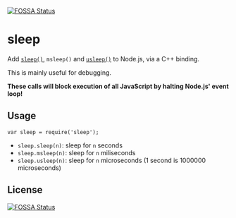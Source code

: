 [![FOSSA Status](https://app.fossa.io/api/projects/git%2Bgithub.com%2Ferikdubbelboer%2Fnode-sleep.svg?type=shield)](https://app.fossa.io/projects/git%2Bgithub.com%2Ferikdubbelboer%2Fnode-sleep?ref=badge_shield)

sleep
=====

Add [`sleep()`][1], `msleep()` and [`usleep()`][2] to Node.js, via a C++ binding.

This is mainly useful for debugging.

**These calls will block execution of all JavaScript by halting Node.js' event loop!**

Usage
-----

    var sleep = require('sleep');

* `sleep.sleep(n)`: sleep for `n` seconds
* `sleep.msleep(n)`: sleep for `n` miliseconds
* `sleep.usleep(n)`: sleep for `n` microseconds (1 second is 1000000 microseconds)


[1]: http://linux.die.net/man/3/sleep
[2]: http://linux.die.net/man/3/usleep


## License
[![FOSSA Status](https://app.fossa.io/api/projects/git%2Bgithub.com%2Ferikdubbelboer%2Fnode-sleep.svg?type=large)](https://app.fossa.io/projects/git%2Bgithub.com%2Ferikdubbelboer%2Fnode-sleep?ref=badge_large)